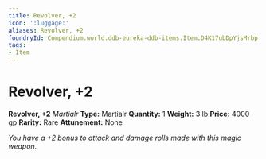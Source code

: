 ```yaml
---
title: Revolver, +2
icon: ':luggage:'
aliases: Revolver, +2
foundryId: Compendium.world.ddb-eureka-ddb-items.Item.D4K17ubDpYjsMrbp
tags:
- Item
---
```


# Revolver, +2

**Revolver, +2**
_Martialr_
**Type:** Martialr
**Quantity:** 1
**Weight:** 3 lb
**Price:** 4000 gp
**Rarity:** Rare
**Attunement:** None

*You have a +2 bonus to attack and damage rolls made with this magic weapon.*